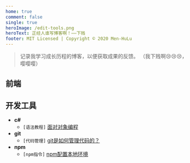 ```yaml
---
home: true
comment: false
single: true
heroImage: /edit-tools.png
heroText: 正经人谁写博客啊！——下贱
footer: MIT Licensed | Copyright © 2020 Men-HuLu
---
```


> 记录我学习成长历程的博客，以便获取成果的反馈。 （我下贱啊😢😢😢，嘤嘤嘤） 

 ## 前端

 ## 开发工具

- **c#**
  - `[语法教程]` [面对对象编程](https://men-hulu.github.io/docs/net/类的构造和特性.html)
- **git**
  - `[代码管理]` [git是如何管理代码的？](https://men-hulu.github.io/docs/github/git目录解析.html)
- **npm**
  - `[npm指令]` [npm配置本地环境](https://men-hulu.github.io/docs/nodejs/npm配置本地环境.html)